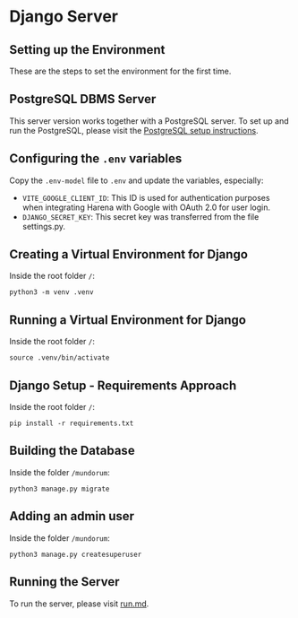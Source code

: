 # Django Server
## Setting up the Environment

These are the steps to set the environment for the first time.

## PostgreSQL DBMS Server

This server version works together with a PostgreSQL server. To set up and run the PostgreSQL, please visit the [PostgreSQL setup instructions](setup-postgresql.md).

## Configuring the `.env` variables

Copy the `.env-model` file to `.env` and update the variables, especially:
* `VITE_GOOGLE_CLIENT_ID`: This ID is used for authentication purposes when integrating Harena with Google with OAuth 2.0 for user login.
* `DJANGO_SECRET_KEY`: This secret key was transferred from the file settings.py.

## Creating a Virtual Environment for Django

Inside the root folder `/`:
~~~
python3 -m venv .venv
~~~

## Running a Virtual Environment for Django

Inside the root folder `/`:
~~~
source .venv/bin/activate
~~~

## Django Setup - Requirements Approach

Inside the root folder `/`:
~~~
pip install -r requirements.txt
~~~

## Building the Database

Inside the folder `/mundorum`:

~~~
python3 manage.py migrate
~~~

## Adding an admin user

Inside the folder `/mundorum`:

~~~
python3 manage.py createsuperuser
~~~

## Running the Server

To run the server, please visit [run.md](run.md).

